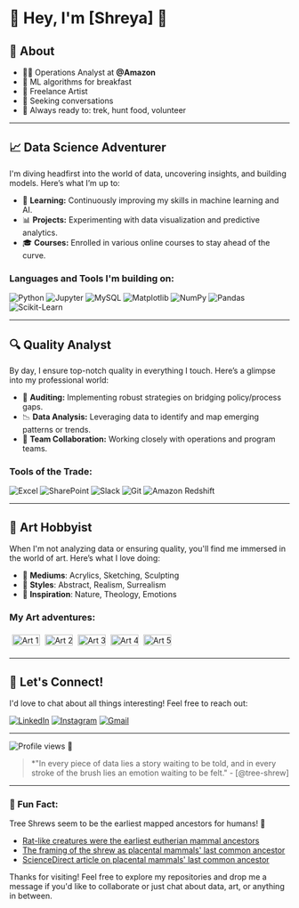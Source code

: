 # 👋 Hey, I'm [Shreya] 🚀

## 📖 About
- 🧑‍💻 Operations Analyst at **@Amazon**
- 🥨 ML algorithms for breakfast
- 🎨 Freelance Artist 
- 👀 Seeking conversations
- 🏃 Always ready to: trek, hunt food, volunteer

---

## 📈 Data Science Adventurer

I'm diving headfirst into the world of data, uncovering insights, and building models. Here’s what I’m up to:

- 🧠 **Learning:** Continuously improving my skills in machine learning and AI.
- 📊 **Projects:** Experimenting with data visualization and predictive analytics.
- 🎓 **Courses:** Enrolled in various online courses to stay ahead of the curve.

### Languages and Tools I'm building on:

![Python](https://img.shields.io/badge/-Python-43B02A?style=flat&logo=python&logoColor=white)
![Jupyter](https://img.shields.io/badge/-Jupyter-0052CC?style=flat&logo=jupyter&logoColor=white)
![MySQL](https://img.shields.io/badge/-MySQL-FF6C37?style=flat&logo=sql&logoColor=white)
![Matplotlib](https://img.shields.io/badge/-Matplotlib-F05032?style=flat&logo=matplotlib&logoColor=white)
![NumPy](https://img.shields.io/badge/-NumPy-013243?style=flat&logo=numpy&logoColor=white)
![Pandas](https://img.shields.io/badge/-Pandas-150458?style=flat&logo=pandas&logoColor=white)
![Scikit-Learn](https://img.shields.io/badge/-Scikit%20Learn-F7931E?style=flat&logo=scikit-learn&logoColor=white)

---

## 🔍 Quality Analyst

By day, I ensure top-notch quality in everything I touch. Here’s a glimpse into my professional world:

- 🧮 **Auditing:** Implementing robust strategies on bridging policy/process gaps.
- 📉 **Data Analysis:** Leveraging data to identify and map emerging patterns or trends.
- 🤝 **Team Collaboration:** Working closely with operations and program teams.

### Tools of the Trade:

![Excel](https://img.shields.io/badge/-Excel-217346?style=flat&logo=microsoft-excel&logoColor=white)
![SharePoint](https://img.shields.io/badge/-SharePoint-0078D4?style=flat&logo=microsoft-sharepoint&logoColor=white)
![Slack](https://img.shields.io/badge/-Slack-4A154B?style=flat&logo=slack&logoColor=white)
![Git](https://img.shields.io/badge/-Git-F05032?style=flat&logo=git&logoColor=white)
![Amazon Redshift](https://img.shields.io/badge/-Amazon%20Redshift-232F3E?style=flat&logo=amazon-redshift&logoColor=white)

---

## 🎨 Art Hobbyist

When I'm not analyzing data or ensuring quality, you'll find me immersed in the world of art. Here’s what I love doing:

- 🌈 **Mediums**: Acrylics, Sketching, Sculpting
- 🫧 **Styles**: Abstract, Realism, Surrealism
- 🌠 **Inspiration**: Nature, Theology, Emotions

### My Art adventures:

<div style="white-space: nowrap; overflow-x: auto; padding: 5px;">

  <img src="https://via.placeholder.com/200" alt="Art 1" width="50" height="20" style="display: inline-block; margin-right: 5px;">
  <img src="https://via.placeholder.com/200" alt="Art 2" width="50" height="20" style="display: inline-block; margin-right: 5px;">
  <img src="https://via.placeholder.com/200" alt="Art 3" width="50" height="20" style="display: inline-block; margin-right: 5px;">
  <img src="https://via.placeholder.com/200" alt="Art 4" width="50" height="20" style="display: inline-block; margin-right: 5px;">
  <img src="https://via.placeholder.com/200" alt="Art 5" width="50" height="20" style="display: inline-block; margin-right: 5px;">

</div>

---

## 💬 Let's Connect!

I'd love to chat about all things interesting! Feel free to reach out:

[![LinkedIn](https://img.shields.io/badge/-LinkedIn-0077B5?style=flat&logo=linkedin&logoColor=white)](https://www.linkedin.com/in/shreya-tewari-115a12269/)
[![Instagram](https://img.shields.io/badge/-Instagram-E4405F?style=flat&logo=instagram&logoColor=white)](https://www.instagram.com/tewdrops?igsh=ZnIybnhnbGpnNmd2)
[![Gmail](https://img.shields.io/badge/-Gmail-D14836?style=flat&logo=gmail&logoColor=white)](mailto:shreya.te3@gmail.com)

---

![Profile views](https://komarev.com/ghpvc/?username=tree-shrew&color=brightgreen) 🥲

> *"In every piece of data lies a story waiting to be told, and in every stroke of the brush lies an emotion waiting to be felt." - [@tree-shrew]

---

### 🌟 Fun Fact:

Tree Shrews seem to be the earliest mapped ancestors for humans! 🐹

- [Rat-like creatures were the earliest eutherian mammal ancestors](https://www.livescience.com/60888-rat-creatures-were-earliest-eutherian-mammal-ancestors.html)
- [The framing of the shrew as placental mammals' last common ancestor](https://www.theguardian.com/science/2022/oct/27/the-framing-of-the-shrew-as-placental-mammals-last-common-ancestor)
- [ScienceDirect article on placental mammals' last common ancestor](https://www.sciencedirect.com/science/article/abs/pii/S1055790313004363)


Thanks for visiting! Feel free to explore my repositories and drop me a message if you'd like to collaborate or just chat about data, art, or anything in between.


<!---
tree-shrew/tree-shrew is a ✨ special ✨ repository because its `README.md` (this file) appears on your GitHub profile.
You can click the Preview link to take a look at your changes.
--->
